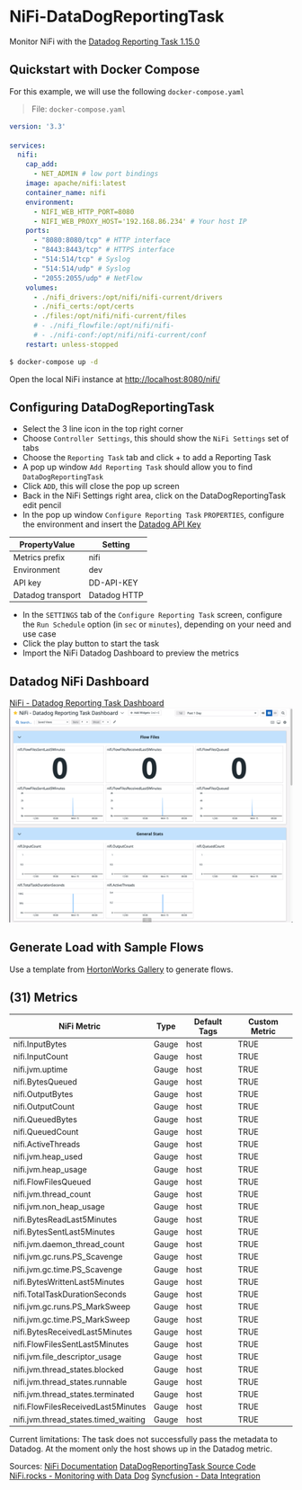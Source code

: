 # NiFi-DataDogReportingTask
Monitor NiFi with the [Datadog Reporting Task 1.15.0](https://nifi.apache.org/docs/nifi-docs/components/org.apache.nifi/nifi-datadog-nar/1.15.0/org.apache.nifi.reporting.datadog.DataDogReportingTask/index.html)

## Quickstart with Docker Compose

For this example, we will use the following `docker-compose.yaml`

> File: `docker-compose.yaml`

```yaml
version: '3.3'

services:
  nifi:
    cap_add:
      - NET_ADMIN # low port bindings
    image: apache/nifi:latest
    container_name: nifi
    environment:
      - NIFI_WEB_HTTP_PORT=8080
      - NIFI_WEB_PROXY_HOST='192.168.86.234' # Your host IP
    ports:
      - "8080:8080/tcp" # HTTP interface
      - "8443:8443/tcp" # HTTPS interface
      - "514:514/tcp" # Syslog
      - "514:514/udp" # Syslog
      - "2055:2055/udp" # NetFlow
    volumes:
      - ./nifi_drivers:/opt/nifi/nifi-current/drivers
      - ./nifi_certs:/opt/certs
      - ./files:/opt/nifi/nifi-current/files
      # - ./nifi_flowfile:/opt/nifi/nifi-
      # - ./nifi-conf:/opt/nifi/nifi-current/conf
    restart: unless-stopped
```

```bash
$ docker-compose up -d
```

Open the local NiFi instance at [http://localhost:8080/nifi/](http://localhost:8080/nifi/)

## Configuring DataDogReportingTask

* Select the 3 line icon in the top right corner
* Choose `Controller Settings`, this should show the `NiFi Settings` set of tabs
* Choose the `Reporting Task` tab and click + to add a Reporting Task
* A pop up window `Add Reporting Task` should allow you to find `DataDogReportingTask` 
* Click `ADD`, this will close the pop up screen
* Back in the NiFi Settings right area, click on the DataDogReportingTask edit pencil
* In the pop up window `Configure Reporting Task` `PROPERTIES`, configure the environment and insert the [Datadog API Key](https://docs.datadoghq.com/account_management/api-app-keys/#api-keys)

| PropertyValue                        |    Setting   |
|--------------------------------------|--------------|
| Metrics prefix                       | nifi         |
| Environment                          | dev          |
| API key                              | DD-API-KEY   |
| Datadog transport                    | Datadog HTTP |

* In the `SETTINGS` tab of the `Configure Reporting Task` screen, configure the `Run Schedule` option (in `sec` or `minutes`), depending on your need and use case
* Click the play button to start the task
* Import the NiFi Datadog Dashboard to preview the metrics

## Datadog NiFi Dashboard

[NiFi - Datadog Reporting Task Dashboard](NiFi-DatadogReportingTaskDashboard.json)
![NiFi Dashboard](nifi-dashboard.png)

## Generate Load with Sample Flows

Use a template from [HortonWorks Gallery](https://github.com/hortonworks-gallery/nifi-templates) to generate flows.

## (31) Metrics 

| NiFi Metric                          | Type  | Default Tags | Custom Metric |
|--------------------------------------|-------|--------------|---------------|
| nifi.InputBytes                      | Gauge | host         | TRUE          |
| nifi.InputCount                      | Gauge | host         | TRUE          |
| nifi.jvm.uptime                      | Gauge | host         | TRUE          |
| nifi.BytesQueued                     | Gauge | host         | TRUE          |
| nifi.OutputBytes                     | Gauge | host         | TRUE          |
| nifi.OutputCount                     | Gauge | host         | TRUE          |
| nifi.QueuedBytes                     | Gauge | host         | TRUE          |
| nifi.QueuedCount                     | Gauge | host         | TRUE          |
| nifi.ActiveThreads                   | Gauge | host         | TRUE          |
| nifi.jvm.heap_used                   | Gauge | host         | TRUE          |
| nifi.jvm.heap_usage                  | Gauge | host         | TRUE          |
| nifi.FlowFilesQueued                 | Gauge | host         | TRUE          |
| nifi.jvm.thread_count                | Gauge | host         | TRUE          |
| nifi.jvm.non_heap_usage              | Gauge | host         | TRUE          |
| nifi.BytesReadLast5Minutes           | Gauge | host         | TRUE          |
| nifi.BytesSentLast5Minutes           | Gauge | host         | TRUE          |
| nifi.jvm.daemon_thread_count         | Gauge | host         | TRUE          |
| nifi.jvm.gc.runs.PS_Scavenge         | Gauge | host         | TRUE          |
| nifi.jvm.gc.time.PS_Scavenge         | Gauge | host         | TRUE          |
| nifi.BytesWrittenLast5Minutes        | Gauge | host         | TRUE          |
| nifi.TotalTaskDurationSeconds        | Gauge | host         | TRUE          |
| nifi.jvm.gc.runs.PS_MarkSweep        | Gauge | host         | TRUE          |
| nifi.jvm.gc.time.PS_MarkSweep        | Gauge | host         | TRUE          |
| nifi.BytesReceivedLast5Minutes       | Gauge | host         | TRUE          |
| nifi.FlowFilesSentLast5Minutes       | Gauge | host         | TRUE          |
| nifi.jvm.file_descriptor_usage       | Gauge | host         | TRUE          |
| nifi.jvm.thread_states.blocked       | Gauge | host         | TRUE          |
| nifi.jvm.thread_states.runnable      | Gauge | host         | TRUE          |
| nifi.jvm.thread_states.terminated    | Gauge | host         | TRUE          |
| nifi.FlowFilesReceivedLast5Minutes   | Gauge | host         | TRUE          |
| nifi.jvm.thread_states.timed_waiting | Gauge | host         | TRUE          |

Current limitations: The task does not successfully pass the metadata to Datadog. At the moment only the host shows up in the Datadog metric.


Sources:
[NiFi Documentation](https://nifi.apache.org/docs/nifi-docs/)
[DataDogReportingTask Source Code](https://github.com/apache/nifi/blob/66e2741871e4de25631ffe32b961a622ca5e3ceb/nifi-nar-bundles/nifi-datadog-bundle/nifi-datadog-reporting-task/src/main/java/org/apache/nifi/reporting/datadog/DataDogReportingTask.java)
[NiFi.rocks - Monitoring with Data Dog](https://www.nifi.rocks/monitoring-with-data-dog/)
[Syncfusion - Data Integration](https://help.syncfusion.com/data-integration/reportingtasks/datadogreportingtask)
